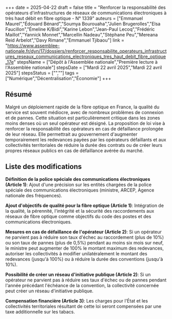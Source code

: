 +++
date = 2025-04-22
draft = false
title = "Renforcer la responsabilité des opérateurs d'infrastructures de réseaux de communications électroniques à très haut débit en fibre optique - N° 1339"
auteurs = ["Emmanuel Maurel","Édouard Bénard","Soumya Bourouaha","Julien Brugerolles","Elsa Faucillon","Émeline K/Bidi","Karine Lebon","Jean-Paul Lecoq","Frédéric Maillot","Yannick Monnet","Marcellin Nadeau","Stéphane Peu","Mereana Reid Arbelot","Davy Rimane","Emmanuel Tjibaou"]
link = "https://www.assemblee-nationale.fr/dyn/17/dossiers/renforcer_responsabilite_operateurs_infrastructures_reseaux_communications_electroniques_tres_haut_debit_fibre_optique_17e"
stepsName = ["Dépôt à l'Assemblée nationale","Première lecture à l'Assemblée nationale"]
stepsDate = ["Mardi 22 avril 2025","Mardi 22 avril 2025"]
stepsStatus = ["",""]
tags = ["Numérique","Décentralisation","Économie"]
+++

## Résumé

Malgré un déploiement rapide de la fibre optique en France, la qualité du service est souvent médiocre, avec de nombreux problèmes de connexion et de pannes. Cette situation est particulièrement critique dans les zones moins denses où un seul opérateur est désigné. La proposition de loi vise à renforcer la responsabilité des opérateurs en cas de défaillance prolongée de leur réseau. Elle permettrait au gouvernement d'augmenter temporairement les redevances payées par les opérateurs défaillants et aux collectivités territoriales de réduire la durée des contrats ou de créer leurs propres réseaux publics en cas de défaillance avérée du marché.

## Liste des modifications

**Définition de la police spéciale des communications électroniques (Article 1)**: Ajout d'une précision sur les entités chargées de la police spéciale des communications électroniques (ministre, ARCEP, Agence nationale des fréquences).

**Ajout d'objectifs de qualité pour la fibre optique (Article 1)**: Intégration de la qualité, la pérennité, l'intégrité et la sécurité des raccordements aux réseaux de fibre optique comme objectifs du code des postes et des communications électroniques.

**Mesures en cas de défaillance de l'opérateur (Article 2)**: Si un opérateur ne parvient pas à réduire son taux d'échec au raccordement (plus de 10%) ou son taux de pannes (plus de 0,5%) pendant au moins six mois sur neuf, le ministre peut augmenter de 100% le montant maximum des redevances, autoriser les collectivités à modifier unilatéralement le montant des redevances (jusqu'à 100%) ou à réduire la durée des conventions (jusqu'à 10%).

**Possibilité de créer un réseau d'initiative publique (Article 2)**: Si un opérateur ne parvient pas à réduire ses taux d'échec ou de pannes pendant l'année précédant l'échéance de la convention, la collectivité concernée peut créer un réseau d'initiative publique.

**Compensation financière (Article 3)**: Les charges pour l'État et les collectivités territoriales résultant de cette loi seront compensées par une taxe additionnelle sur les tabacs.

